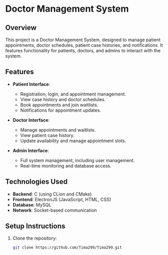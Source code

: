 # Doctor Management System

## Overview
This project is a Doctor Management System, designed to manage patient appointments, doctor schedules, patient case histories, and notifications. It features functionality for patients, doctors, and admins to interact with the system.

## Features
- **Patient Interface**:
  - Registration, login, and appointment management.
  - View case history and doctor schedules.
  - Book appointments and join waitlists.
  - Notifications for appointment updates.

- **Doctor Interface**:
  - Manage appointments and waitlists.
  - View patient case history.
  - Update availability and manage appointment slots.

- **Admin Interface**:
  - Full system management, including user management.
  - Real-time monitoring and database access.

## Technologies Used
- **Backend**: C (using CLion and CMake)
- **Frontend**: ElectronJS (JavaScript, HTML, CSS)
- **Database**: MySQL
- **Network**: Socket-based communication

## Setup Instructions
1. Clone the repository:
   ```bash
   git clone https://github.com/Tima299/Tima299.git

